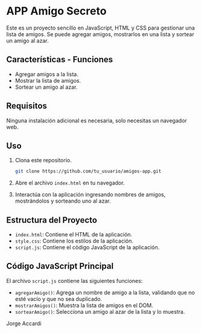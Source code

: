 # APP Amigo Secreto

Este es un proyecto sencillo en JavaScript, HTML y CSS para gestionar una lista de amigos. Se puede agregar amigos, mostrarlos en una lista y sortear un amigo al azar.

## Características - Funciones

- Agregar amigos a la lista.
- Mostrar la lista de amigos.
- Sortear un amigo al azar.

## Requisitos

Ninguna instalación adicional es necesaria, solo necesitas un navegador web.

## Uso

1. Clona este repositorio.
    ```sh
    git clone https://github.com/tu_usuario/amigos-app.git
    ```

2. Abre el archivo `index.html` en tu navegador.

3. Interactúa con la aplicación ingresando nombres de amigos, mostrándolos y sorteando uno al azar.

## Estructura del Proyecto

- `index.html`: Contiene el HTML de la aplicación.
- `style.css`: Contiene los estilos de la aplicación.
- `script.js`: Contiene el código JavaScript de la aplicación.

## Código JavaScript Principal

El archivo `script.js` contiene las siguientes funciones:

- `agregarAmigo()`: Agrega un nombre de amigo a la lista, validando que no esté vacío y que no sea duplicado.
- `mostrarAmigos()`: Muestra la lista de amigos en el DOM.
- `sortearAmigo()`: Selecciona un amigo al azar de la lista y lo muestra.

Jorge Accardi
